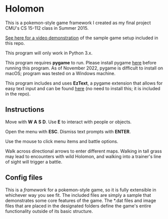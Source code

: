 # Holomon
This is a pokemon-style game framework I created as my final project CMU's CS 15-112 class in Summer 2015.

[See here for a video demonstration](https://youtu.be/ksouCLRJjFU) of the sample game setup included in this repo.

This program will only work in Python 3.x.

This program requires __pygame__ to run. Please install pygame [here](https://www.pygame.org/) before running this program.
As of November 2022, pygame is difficult to install on macOS; program was tested on a Windows machine.

This program includes and uses __EzText__, a pygame extension that allows for easy text input and can be found [here](http://www.pygame.org/project-EzText-920-.html) (no need to install this; it is included in the repo).

## Instructions
Move with __W__ __A__ __S__ __D__. Use __E__ to interact with people or objects.

Open the menu with __ESC__. Dismiss text prompts with __ENTER__.

Use the mouse to click menu items and battle options.

Walk across directional arrows to enter different maps. Walking in tall grass may lead to encounters with wild Holomon, and walking into a trainer's line of sight will trigger a battle.

## Config files
This is a *framework* for a pokemon-style game, so it is fully extensible in whichever way you see fit. The included files are simply a sample that demonstrates some core features of the game. The \*.dat files and image files that are placed in the designated folders define the game's entire functionality outside of its basic structure.
